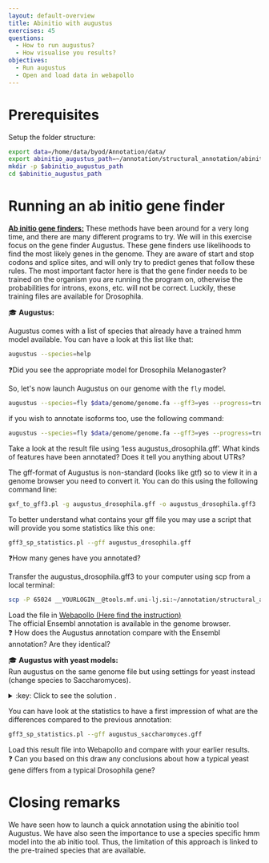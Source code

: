 ```yaml
---
layout: default-overview
title: Abinitio with augustus
exercises: 45
questions:
  - How to run augustus?
  - How visualise you results?
objectives:
  - Run augustus
  - Open and load data in webapollo
---
```



# Prerequisites

Setup the folder structure:

```bash
export data=/home/data/byod/Annotation/data/
export abinitio_augustus_path=~/annotation/structural_annotation/abinitio_augustus
mkdir -p $abinitio_augustus_path
cd $abinitio_augustus_path
```

# Running an ab initio gene finder

<u><strong>Ab initio gene finders:</strong></u> These methods have been around for a very long time, and there are many different programs to try. We will in this exercise focus on the gene finder Augustus. These gene finders use likelihoods to find the most likely genes in the genome. They are aware of start and stop codons and splice sites, and will only try to predict genes that follow these rules. The most important factor here is that the gene finder needs to be trained on the organism you are running the program on, otherwise the probabilities for introns, exons, etc. will not be correct. Luckily, these training files are available for Drosophila.

:mortar_board: **Augustus:**

Augustus comes with a list of species that already have a trained hmm model available. You can have a look at this list like that:  

```bash
augustus --species=help
```

:question:Did you see the appropriate model for Drosophila Melanogaster?

So, let's now launch Augustus on our genome with the `fly` model.

```bash
augustus --species=fly $data/genome/genome.fa --gff3=yes --progress=true > augustus_drosophila.gff
```

if you wish to annotate isoforms too, use the following command:

```bash
augustus --species=fly $data/genome/genome.fa --gff3=yes --progress=true --alternatives-from-sampling=true > augustus_drosophila_isoform.gff
```

Take a look at the result file using ‘less augustus\_drosophila.gff’. What kinds of features have been annotated? Does it tell you anything about UTRs?

The gff-format of Augustus is non-standard (looks like gtf) so to view it in a genome browser you need to convert it. You can do this using the following command line:

```bash
gxf_to_gff3.pl -g augustus_drosophila.gff -o augustus_drosophila.gff3
```
To better understand what contains your gff file you may use a script that will provide you some statistics like this one:
```bash
gff3_sp_statistics.pl --gff augustus_drosophila.gff
```
:question:How many genes have you annotated?


Transfer the augustus\_drosophila.gff3 to your computer using scp from a local terminal:    
```bash
scp -P 65024 __YOURLOGIN__@tools.mf.uni-lj.si:~/annotation/structural_annotation/abinitio_augustus/abinitio_augustus/augustus_drosophila.gff3 .  
```
Load the file in [Webapollo (Here find the instruction)](webapollo_usage)
<br/>The official Ensembl annotation is available in the genome browser.  
:question: How does the Augustus annotation compare with the Ensembl annotation? Are they identical?

:mortar_board: **Augustus with yeast models:**  
Run augustus on the same genome file but using settings for yeast instead (change species to Saccharomyces).

<details>
<summary>:key: Click to see the solution .</summary>
<code> augustus --species=saccharomyces $data/genome/genome.fa --gff3=on > augustus_saccharomyces.gff
</code>
</details>

You can have look at the statistics to have a first impression of what are the differences compared to the previous annotation:
```bash
gff3_sp_statistics.pl --gff augustus_saccharomyces.gff
```

Load this result file into Webapollo and compare with your earlier results.  
:question: Can you based on this draw any conclusions about how a typical yeast gene differs from a typical Drosophila gene?

# Closing remarks

We have seen how to launch a quick annotation using the abinitio tool Augustus.
We have also seen the importance to use a species specific hmm model into the ab initio tool. Thus, the limitation of this approach is linked to the pre-trained species that are available.
